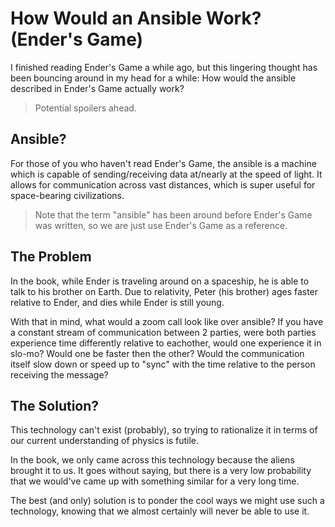 # How Would an Ansible Work? (Ender's Game)

I finished reading Ender's Game a while ago, but this lingering thought has
been bouncing around in my head for a while: How would the ansible described
in Ender's Game actually work?

> Potential spoilers ahead.

## Ansible?

For those of you who haven't read Ender's Game, the ansible is a machine which
is capable of sending/receiving data at/nearly at the speed of light. It allows
for communication across vast distances, which is super useful for space-bearing
civilizations.

> Note that the term "ansible" has been around before Ender's Game was written,
> so we are just use Ender's Game as a reference.

## The Problem

In the book, while Ender is traveling around on a spaceship, he is able to talk
to his brother on Earth. Due to relativity, Peter (his brother) ages faster
relative to Ender, and dies while Ender is still young.

With that in mind, what would a zoom call look like over ansible?
If you have a constant stream of communication between 2 parties, were both
parties experience time differently relative to eachother, would one experience
it in slo-mo? Would one be faster then the other? Would the communication itself
slow down or speed up to "sync" with the time relative to the person receiving
the message?

## The Solution?

This technology can't exist (probably), so trying to rationalize it in terms of
our current understanding of physics is futile.

In the book, we only came across this technology because the aliens brought it
to us. It goes without saying, but there is a very low probability that we
would've came up with something similar for a very long time.

The best (and only) solution is to ponder the cool ways we might use such a technology,
knowing that we almost certainly will never be able to use it.
